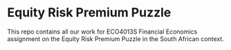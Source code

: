 # Equity Risk Premium Puzzle

This repo contains all our work for ECO4013S Financial Economics assignment on the Equity Risk Premium Puzzle in the South African context.
